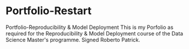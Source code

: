 # Portfolio-Restart
Portfolio-Reproducibility &amp; Model Deployment
This is my Porfolio as required for the Reproducibility & Model Deployment course of the Data Science Master's programme.
Signed Roberto Patrick.
